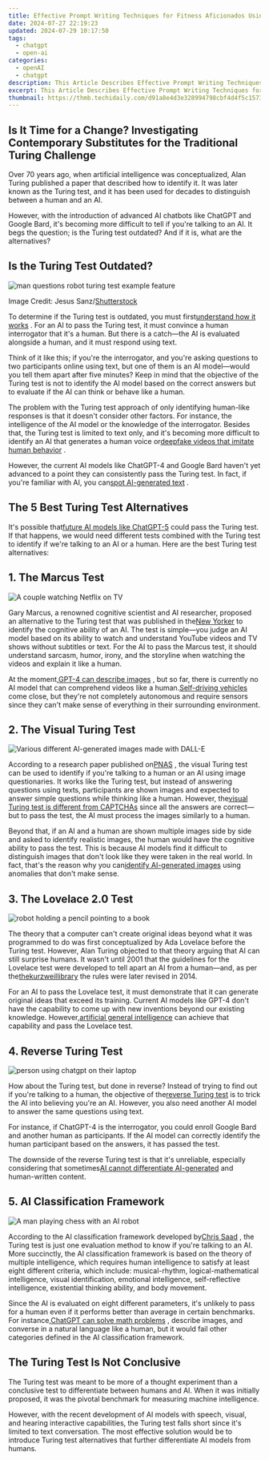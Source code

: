 ```yaml
---
title: Effective Prompt Writing Techniques for Fitness Aficionados Using ChatGPT
date: 2024-07-27 22:19:23
updated: 2024-07-29 10:17:50
tags:
  - chatgpt
  - open-ai
categories:
  - openAI
  - chatgpt
description: This Article Describes Effective Prompt Writing Techniques for Fitness Aficionados Using ChatGPT
excerpt: This Article Describes Effective Prompt Writing Techniques for Fitness Aficionados Using ChatGPT
thumbnail: https://thmb.techidaily.com/d91a8e4d3e328994798cbf4d4f5c1573225bbff13640403fc40b5c32e2b3cd22.jpg
---
```


## Is It Time for a Change? Investigating Contemporary Substitutes for the Traditional Turing Challenge

 Over 70 years ago, when artificial intelligence was conceptualized, Alan Turing published a paper that described how to identify it. It was later known as the Turing test, and it has been used for decades to distinguish between a human and an AI.

 However, with the introduction of advanced AI chatbots like ChatGPT and Google Bard, it's becoming more difficult to tell if you're talking to an AI. It begs the question; is the Turing test outdated? And if it is, what are the alternatives?

## Is the Turing Test Outdated?

![man questions robot turing test example feature](https://static1.makeuseofimages.com/wordpress/wp-content/uploads/2023/04/man-questions-robot-turing-test-example-feature.jpg)

 Image Credit: Jesus Sanz/[Shutterstock](https://www.shutterstock.com/image-vector/robot-scientist-facing-turing-test-artificial-1651840888)

 To determine if the Turing test is outdated, you must first[understand how it works](https://www.makeuseof.com/tag/what-is-turing-test-ever-beaten/) . For an AI to pass the Turing test, it must convince a human interrogator that it's a human. But there is a catch—the AI is evaluated alongside a human, and it must respond using text.

 Think of it like this; if you're the interrogator, and you're asking questions to two participants online using text, but one of them is an AI model—would you tell them apart after five minutes? Keep in mind that the objective of the Turing test is not to identify the AI model based on the correct answers but to evaluate if the AI can think or behave like a human.

 The problem with the Turing test approach of only identifying human-like responses is that it doesn't consider other factors. For instance, the intelligence of the AI model or the knowledge of the interrogator. Besides that, the Turing test is limited to text only, and it's becoming more difficult to identify an AI that generates a human voice or[deepfake videos that imitate human behavior](https://www.makeuseof.com/tag/what-are-deepfakes-explained/) .

 However, the current AI models like ChatGPT-4 and Google Bard haven't yet advanced to a point they can consistently pass the Turing test. In fact, if you're familiar with AI, you can[spot AI-generated text](https://www.makeuseof.com/dangers-ai-writing-how-spot-ai-generated-text/) .

## The 5 Best Turing Test Alternatives

 It's possible that[future AI models like ChatGPT-5](https://www.makeuseof.com/when-will-gpt5-launch/) could pass the Turing test. If that happens, we would need different tests combined with the Turing test to identify if we're talking to an AI or a human. Here are the best Turing test alternatives:

## 1\. The Marcus Test

![A couple watching Netflix on TV](https://static1.makeuseofimages.com/wordpress/wp-content/uploads/2023/07/a-couple-watching-netflix-on-tv.jpg)

 Gary Marcus, a renowned cognitive scientist and AI researcher, proposed an alternative to the Turing test that was published in the[New Yorker](https://www.newyorker.com/tech/annals-of-technology/what-comes-after-the-turing-test) to identify the cognitive ability of an AI. The test is simple—you judge an AI model based on its ability to watch and understand YouTube videos and TV shows without subtitles or text. For the AI to pass the Marcus test, it should understand sarcasm, humor, irony, and the storyline when watching the videos and explain it like a human.

 At the moment,[GPT-4 can describe images](https://www.makeuseof.com/best-new-gpt4-features-explained/) , but so far, there is currently no AI model that can comprehend videos like a human.[Self-driving vehicles](https://www.makeuseof.com/self-driving-cars-explained/) come close, but they're not completely autonomous and require sensors since they can't make sense of everything in their surrounding environment.

## 2\. The Visual Turing Test

![Various different AI-generated images made with DALL-E](https://static1.makeuseofimages.com/wordpress/wp-content/uploads/2023/02/dall-e-ai-generated-image-gallery.jpg)

 According to a research paper published on[PNAS](https://www.pnas.org/doi/10.1073/pnas.1422953112) , the visual Turing test can be used to identify if you're talking to a human or an AI using image questionaries. It works like the Turing test, but instead of answering questions using texts, participants are shown images and expected to answer simple questions while thinking like a human. However, the[visual Turing test is different from CAPTCHAs](https://www.makeuseof.com/tag/how-do-captchas-work/) since all the answers are correct—but to pass the test, the AI must process the images similarly to a human.

 Beyond that, if an AI and a human are shown multiple images side by side and asked to identify realistic images, the human would have the cognitive ability to pass the test. This is because AI models find it difficult to distinguish images that don't look like they were taken in the real world. In fact, that's the reason why you can[identify AI-generated images](https://www.makeuseof.com/how-to-identify-ai-generated-image/) using anomalies that don't make sense.

## 3\. The Lovelace 2.0 Test

![robot holding a pencil pointing to a book](https://static1.makeuseofimages.com/wordpress/wp-content/uploads/2023/08/robot-holding-pencil-pointing-to-book-1.jpg)

 The theory that a computer can't create original ideas beyond what it was programmed to do was first conceptualized by Ada Lovelace before the Turing test. However, Alan Turing objected to that theory arguing that AI can still surprise humans. It wasn't until 2001 that the guidelines for the Lovelace test were developed to tell apart an AI from a human—and, as per the[thekurzweillibrary](http://www.thekurzweillibrary.com/georgia-tech-professor-proposes-another-alternative-to-the-turing-test) the rules were later revised in 2014.

 For an AI to pass the Lovelace test, it must demonstrate that it can generate original ideas that exceed its training. Current AI models like GPT-4 don't have the capability to come up with new inventions beyond our existing knowledge. However,[artificial general intelligence](https://www.makeuseof.com/what-is-artificial-general-intelligence-how-it-differs-generative-ai/) can achieve that capability and pass the Lovelace test.

## 4\. Reverse Turing Test

![person using chatgpt on their laptop](https://static1.makeuseofimages.com/wordpress/wp-content/uploads/2023/08/pexels-matheus-bertelli-16094042.jpg)

 How about the Turing test, but done in reverse? Instead of trying to find out if you're talking to a human, the objective of the[reverse Turing test](https://gist.github.com/rain-1/3bf56122b0ebeac929dff0f881ee8e4c) is to trick the AI into believing you're an AI. However, you also need another AI model to answer the same questions using text.

 For instance, if ChatGPT-4 is the interrogator, you could enroll Google Bard and another human as participants. If the AI model can correctly identify the human participant based on the answers, it has passed the test.

 The downside of the reverse Turing test is that it's unreliable, especially considering that sometimes[AI cannot differentiate AI-generated](https://www.makeuseof.com/ai-content-detectors-dont-work/) and human-written content.

## 5\. AI Classification Framework

![A man playing chess with an AI robot](https://static1.makeuseofimages.com/wordpress/wp-content/uploads/2023/08/ai-chess.jpg)

 According to the AI classification framework developed by[Chris Saad](https://docsend.com/view/et7755yasfpj3iy6) , the Turing test is just one evaluation method to know if you're talking to an AI. More succinctly, the AI classification framework is based on the theory of multiple intelligence, which requires human intelligence to satisfy at least eight different criteria, which include: musical-rhythm, logical-mathematical intelligence, visual identification, emotional intelligence, self-reflective intelligence, existential thinking ability, and body movement.

 Since the AI is evaluated on eight different parameters, it's unlikely to pass for a human even if it performs better than average in certain benchmarks. For instance,[ChatGPT can solve math problems](https://www.makeuseof.com/can-chatgpt-solve-math-problems/) , describe images, and converse in a natural language like a human, but it would fail other categories defined in the AI classification framework.

## The Turing Test Is Not Conclusive

 The Turing test was meant to be more of a thought experiment than a conclusive test to differentiate between humans and AI. When it was initially proposed, it was the pivotal benchmark for measuring machine intelligence.

 However, with the recent development of AI models with speech, visual, and hearing interactive capabilities, the Turing test falls short since it's limited to text conversation. The most effective solution would be to introduce Turing test alternatives that further differentiate AI models from humans.


<ins class="adsbygoogle"
     style="display:block"
     data-ad-format="autorelaxed"
     data-ad-client="ca-pub-7571918770474297"
     data-ad-slot="1223367746"></ins>



<ins class="adsbygoogle"
     style="display:block"
     data-ad-client="ca-pub-7571918770474297"
     data-ad-slot="8358498916"
     data-ad-format="auto"
     data-full-width-responsive="true"></ins>
